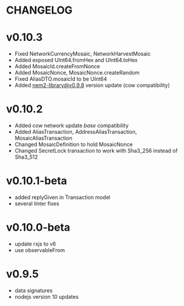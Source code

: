 # CHANGELOG

# v0.10.3

- Fixed NetworkCurrencyMosaic, NetworkHarvestMosaic
- Added exposed UInt64.fromHex and UInt64.toHex
- Added MosaicId.createFromNonce
- Added MosaicNonce, MosaicNonce.createRandom
- Fixed AliasDTO.mosaicId to be UInt64
- Added nem2-library@v0.9.8 version update (cow compatibility)

# v0.10.2

- Added cow network update *base* compatibility
- Added AliasTransaction, AddressAliasTransaction, MosaicAliasTransaction
- Changed MosaicDefinition to hold MosaicNonce
- Changed SecretLock transaction to work with Sha3_256 instead of Sha3_512

# v0.10.1-beta

- added replyGiven in Transaction model
- several linter fixes

# v0.10.0-beta

- update rxjs to v6
- use observableFrom

# v0.9.5

- data signatures
- nodejs version 10 updates
